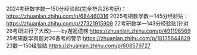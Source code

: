 2024考研数学数一150分经验贴(完全符合26考研)：https://zhuanlan.zhihu.com/p/684460316
2025考研数学数一145分经验贴：https://zhuanlan.zhihu.com/p/27321915909
22考研数学一143分经验贴(针对26考研进行了大改)——by邂逅遗憾:https://zhuanlan.zhihu.com/p/491196569
25考研数学真题对26备考的警示:https://zhuanlan.zhihu.com/p/18135644629
23数一150经验贴:https://zhuanlan.zhihu.com/p/608579727
